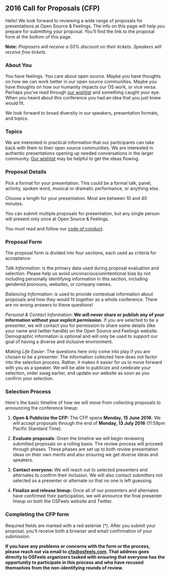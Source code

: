 ## 2016 Call for Proposals (CFP)

Hello! We look forward to reviewing a wide range of proposals for presentations at Open Source & Feelings. The info on this page will help you prepare for submitting your proposal. You’ll find the link to the proposal form at the bottom of this page.

**Note:** _Proposers will receive a 50% discount on their tickets. Speakers will receive free tickets._

### About You

You have feelings. You care about open source. Maybe you have thoughts on how we can work better in our open source communities. Maybe you have thoughts on how our humanity impacts our OS work, or vice versa. Perhaps you've read through [our wishlist](http://osfeels.com/talk-ideas) and something caught your eye. When you heard about this conference you had an idea that you just knew would fit.

We look forward to broad diversity in our speakers, presentation formats, and topics.

### Topics

We are interested in practical information that our participants can take back with them to their open source communities. We are interested in authentic presentations opening up needed conversations in the larger community. [Our wishlist](http://osfeels.com/talk-ideas) may be helpful to get the ideas flowing.

### Proposal Details

Pick a format for your presentation. This could be a formal talk, panel, activity, spoken word, musical or dramatic performance, or anything else.

Choose a length for your presentation. Most are between 10 and 40 minutes.

You can submit multiple proposals for presentation, but any single person will present only once at Open Source & Feelings.

You must read and follow our [code of conduct](http://osfeels.com/conduct).

### Proposal Form

The proposal form is divided into four sections, each used as criteria for acceptance:

_Talk Information_: is the primary data used during proposal evaluation and selection. Please help us avoid unconscious/unintentional bias by not including personally identifying information in this section, including gendered pronouns, websites, or company names.

_Balancing Information_: is used to provide contextual information about proposals and how they would fit together as a whole conference. There are no wrong answers to these questions!

_Personal &amp; Contact Information_:  __We will never share or publish any of your information without your explicit permission.__ If you are selected to be a presenter, we will contact you for permission to share some details (like your name and twitter handle) on the Open Source and Feelings website. Demographic information is optional and will only be used to support our goal of having a diverse and inclusive environment.

_Making Life Easier_: The questions here only come into play if you are chosen to be a presenter. The information collected here does not factor into the selection process. Rather, it makes it easier for us to move forward with you as a speaker. We will be able to publicize and celebrate your selection, order swag earlier, and update our website as soon as you confirm your selection.

### Selection Process

Here's the basic timeline of how we will move from collecting proposals to announcing the conference lineup:

1. __Open &amp; Publicize the CFP:__ The CFP opens __Monday, 15 June 2016__. We will accept proposals through the end of __Monday, 13 July 2016__ (11:59pm Pacific Standard Time).

1. __Evaluate proposals__: Given the timeline we will begin reviewing submitted proposals on a rolling basis. The review process will proceed through phases. These phases are set up to both review presentation ideas on their own merits and also ensuring we get diverse ideas and speakers.

1. __Contact everyone:__ We will reach out to selected presenters and alternates to confirm their inclusion. We will also contact submitters not selected as a presenter or alternate so that no one is left guessing.

1. __Finalize and release lineup:__ Once all of our presenters and alternates have confirmed their participation, we will announce the final presenter lineup on both the OSFeels website and Twitter.

### Completing the CFP form

Required fields are marked with a red asterisk
(<span class="required">*</span>). After you submit your proposal, you'll receive both a browser and email confirmation of your submission.

__If you have any problems or concerns with the form or the process, please reach out via email to [cfp@osfeels.com](mailto:cfp@osfeels.com). That address goes directly to OSFeels organizers tasked with ensuring that everyone has the opportunity to participate in this process and who have recused themselves from the non-identifying rounds of review.__

